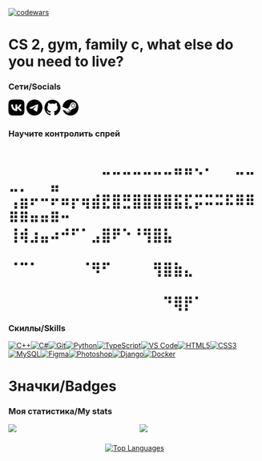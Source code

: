 [![codewars](https://www.codewars.com/users/graph10/badges/large)](https://www.codewars.com/users/graph10)
# CS 2, gym, family c, what else do you need to live?

### Сети/Socials
<a href="https://vk.com/romankulikov2"><img src="/vk.png" width="32" height="32" alt="VK"></a>
<a href="https://t.me/peekpray"><img src="/telegram.png" width="32" height="32" alt="Telegram"></a>
<a href="https://github.com/graph10"><img src="/github.png" width="32" height="32" alt="GitHub"></a>
<a href="https://steamcommunity.com/profiles/76561198957722515"><img src="/steam.png" width="32" height="32" alt="Steam"></a>

### Научите контролить спрей
⠀⠀⠀⠀⠀⠀⠀⠀⠀⣀⣀⣀⣀⣀⣀⣀⣤⣤⢄⠄⠀⠀⣀⣀⣀⡀⠀⠀⣤⠀
⢠⣶⠖⠒⠖⠶⡖⢶⣾⣟⣿⣛⣿⣿⣿⣿⣯⣏⡭⠭⠭⠯⠿⠿⠿⠿⠶⠶⠿⠒
⢸⢾⣰⣤⠴⠚⠋⠁⣠⣿⠟⠑⠘⢻⣿⣧⠀⠀⠀⠀⠀⠀⠀⠀⠀⠀⠀⠀⠀⠀
⠈⠉⠁⠀⠀⠀⠀⠈⠻⠋⠀⠀⠀⠀⢻⣿⣷⣄⠀⠀⠀⠀⠀⠀⠀⠀⠀⠀⠀⠀
⠀⠀⠀⠀⠀⠀⠀⠀⠀⠀⠀⠀⠀⠀⠀⠙⢿⡟⠁⠀
=====================================================================================================================================
### Скиллы/Skills

<p align="left">
<a href="https://docs.microsoft.com/en-us/cpp/?view=msvc-170" target="_blank" rel="noreferrer"><img src="https://raw.githubusercontent.com/danielcranney/readme-generator/main/public/icons/skills/cplusplus-colored.svg" width="36" height="36" alt="C++" /></a><a href="https://docs.microsoft.com/en-us/dotnet/csharp/" target="_blank" rel="noreferrer"><img src="https://raw.githubusercontent.com/danielcranney/readme-generator/main/public/icons/skills/csharp-colored.svg" width="36" height="36" alt="C#" /></a><a href="https://git-scm.com/" target="_blank" rel="noreferrer"><img src="https://raw.githubusercontent.com/danielcranney/readme-generator/main/public/icons/skills/git-colored.svg" width="36" height="36" alt="Git" /></a><a href="https://www.python.org/" target="_blank" rel="noreferrer"><img src="https://raw.githubusercontent.com/danielcranney/readme-generator/main/public/icons/skills/python-colored.svg" width="36" height="36" alt="Python" /></a><a href="https://www.typescriptlang.org/" target="_blank" rel="noreferrer"><img src="https://raw.githubusercontent.com/danielcranney/readme-generator/main/public/icons/skills/typescript-colored.svg" width="36" height="36" alt="TypeScript" /></a><a href="https://code.visualstudio.com/" target="_blank" rel="noreferrer"><img src="https://raw.githubusercontent.com/danielcranney/readme-generator/main/public/icons/skills/visualstudiocode.svg" width="36" height="36" alt="VS Code" /></a><a href="https://developer.mozilla.org/en-US/docs/Glossary/HTML5" target="_blank" rel="noreferrer"><img src="https://raw.githubusercontent.com/danielcranney/readme-generator/main/public/icons/skills/html5-colored.svg" width="36" height="36" alt="HTML5" /></a><a href="https://www.w3.org/TR/CSS/#css" target="_blank" rel="noreferrer"><img src="https://raw.githubusercontent.com/danielcranney/readme-generator/main/public/icons/skills/css3-colored.svg" width="36" height="36" alt="CSS3" /></a><a href="https://www.mysql.com/" target="_blank" rel="noreferrer"><img src="https://raw.githubusercontent.com/danielcranney/readme-generator/main/public/icons/skills/mysql-colored.svg" width="36" height="36" alt="MySQL" /></a><a href="https://www.figma.com/" target="_blank" rel="noreferrer"><img src="https://raw.githubusercontent.com/danielcranney/readme-generator/main/public/icons/skills/figma-colored.svg" width="36" height="36" alt="Figma" /></a><a href="https://www.adobe.com/uk/products/photoshop.html" target="_blank" rel="noreferrer"><img src="https://raw.githubusercontent.com/danielcranney/readme-generator/main/public/icons/skills/photoshop-colored.svg" width="36" height="36" alt="Photoshop" /></a><a href="https://www.djangoproject.com/" target="_blank" rel="noreferrer"><img src="https://raw.githubusercontent.com/danielcranney/readme-generator/main/public/icons/skills/django-colored.svg" width="36" height="36" alt="Django" /></a><a href="https://www.docker.com/" target="_blank" rel="noreferrer"><img src="https://raw.githubusercontent.com/danielcranney/readme-generator/main/public/icons/skills/docker-colored.svg" width="36" height="36" alt="Docker" /></a>
</p>

# Значки/Badges
### <b>Моя статистика/My stats</b>

<div style="display: flex; justify-content: space-between; width: 100%;">
  <!-- Левый виджет (GitHub Streak) -->
  <a href="http://www.github.com/graph10" style="flex: 1; margin-right: 10px;">
    <img src="https://github-readme-streak-stats.herokuapp.com/?user=graph10&stroke=ffffff&background=000000&ring=ef4444&fire=ef4444&currStreakNum=ffffff&currStreakLabel=ef4444&sideNums=ffffff&sideLabels=ffffff&dates=ffffff&hide_border=true" />
  </a>
  
  <!-- Правый виджет (LeetCode) -->
  <!--><a href="https://leetcode.com/graph10" style="flex: 1; margin-left: 10px;">
    <img src="https://leetcard.jacoblin.cool/graph10" />
  <!--></a>
</div>

<!-- Центральный виджет (Top Languages) -->
<div style="display: flex; justify-content: center; margin-top: 20px;">
  <a href="https://github.com/graph10">
    <img src="https://github-readme-stats.vercel.app/api/top-langs/?username=graph10&langs_count=10&title_color=ef4444&text_color=ffffff&icon_color=ef4444&bg_color=000000&hide_border=true&locale=en&custom_title=Top%20%Languages" alt="Top Languages" />
  </a>
</div>
